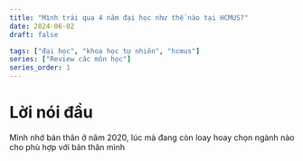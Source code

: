 ```yaml
---
title: "Mình trải qua 4 năm đại học như thế nào tại HCMUS?"
date: 2024-06-02
draft: false

tags: ["đại học", "khoa học tự nhiên", "hcmus"]
series: ["Review các môn học"]
series_order: 1
---
```


# Lời nói đầu

<p style='text-align: justify;'> Mình nhớ bản thân ở năm 2020, lúc mà đang còn loay hoay chọn ngành nào cho phù hợp với bản thân mình  </p>
